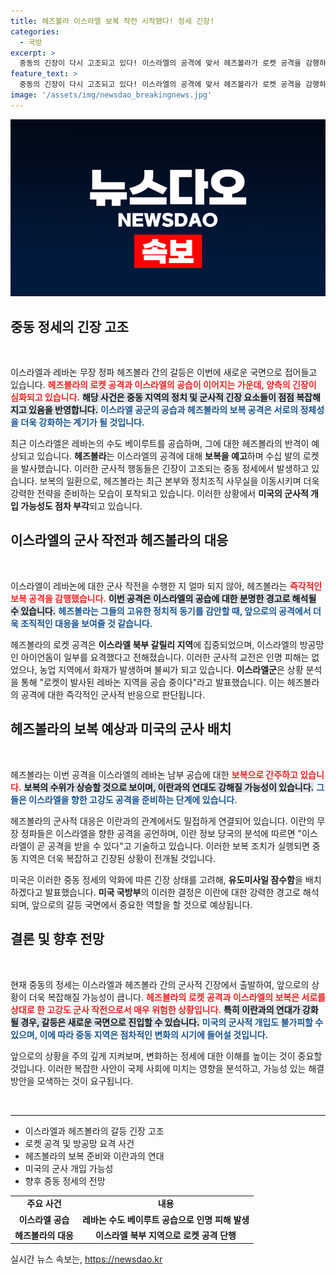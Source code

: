 ```yaml
---
title: 헤즈볼라 이스라엘 보복 작전 시작됐다! 정세 긴장!
categories:
  - 국방
excerpt: >
  중동의 긴장이 다시 고조되고 있다! 이스라엘의 공격에 맞서 헤즈볼라가 로켓 공격을 감행하며 보복 준비를 하고 있는 가운데, 미국은 유도미사일 잠수함을 배치하겠다고 밝혔다. 전운이 감도는 이 지역의 상황에 대해 자세히 알아보세요!
feature_text: >
  중동의 긴장이 다시 고조되고 있다! 이스라엘의 공격에 맞서 헤즈볼라가 로켓 공격을 감행하며 보복 준비를 하고 있는 가운데, 미국은 유도미사일 잠수함을 배치하겠다고 밝혔다. 전운이 감도는 이 지역의 상황에 대해 자세히 알아보세요!
image: '/assets/img/newsdao_breakingnews.jpg'
---
```


<p><img src="/assets/img/newsdao_breakingnews.jpg" alt="koreaapp 속보" /></p>

<h2 data-ke-size="size26">중동 정세의 긴장 고조</h2>

<p data-ke-size="size16">&nbsp;</p>

<p>이스라엘과 레바논 무장 정파 헤즈볼라 간의 갈등은 이번에 새로운 국면으로 접어들고 있습니다. <b><span style="color: #ee2323;">헤즈볼라의 로켓 공격과 이스라엘의 공습이 이어지는 가운데, 양측의 긴장이 심화되고 있습니다.</span></b> <b><span style="background-color: #21538527;">해당 사건은 중동 지역의 정치 및 군사적 긴장 요소들이 점점 복잡해지고 있음을 반영합니다.</span></b> <b><span style="color: #1a5490;">이스라엘 공군의 공습과 헤즈볼라의 보복 공격은 서로의 정체성을 더욱 강화하는 계기가 될 것입니다.</span></b></p>

<p>최근 이스라엘은 레바논의 수도 베이루트를 공습하며, 그에 대한 헤즈볼라의 반격이 예상되고 있습니다. <b>헤즈볼라</b>는 이스라엘의 공격에 대해 <b>보복을 예고</b>하며 수십 발의 로켓을 발사했습니다. 이러한 군사적 행동들은 긴장이 고조되는 중동 정세에서 발생하고 있습니다. 보복의 일환으로, 헤즈볼라는 최근 본부와 정치조직 사무실을 이동시키며 더욱 강력한 전략을 준비하는 모습이 포착되고 있습니다. 이러한 상황에서 <b>미국의 군사적 개입 가능성도 점차 부각</b>되고 있습니다.</p>

<h2 data-ke-size="size26">이스라엘의 군사 작전과 헤즈볼라의 대응</h2>

<p data-ke-size="size16">&nbsp;</p>

<p>이스라엘이 레바논에 대한 군사 작전을 수행한 지 얼마 되지 않아, 헤즈볼라는 <b><span style="color: #ee2323;">즉각적인 보복 공격을 감행했습니다.</span></b> <b><span style="background-color: #21538527;">이번 공격은 이스라엘의 공습에 대한 분명한 경고로 해석될 수 있습니다.</span></b> <b><span style="color: #1a5490;">헤즈볼라는 그들의 고유한 정치적 동기를 감안할 때, 앞으로의 공격에서 더욱 조직적인 대응을 보여줄 것 같습니다.</span></b></p>

<p>헤즈볼라의 로켓 공격은 <b>이스라엘 북부 갈릴리 지역</b>에 집중되었으며, 이스라엘의 방공망인 아이언돔이 일부를 요격했다고 전해졌습니다. 이러한 군사적 교전은 인명 피해는 없었으나, 농업 지역에서 화재가 발생하며 불씨가 되고 있습니다. <b>이스라엘군</b>은 상황 분석을 통해 "로켓이 발사된 레바논 지역을 공습 중이다"라고 발표했습니다. 이는 헤즈볼라의 공격에 대한 즉각적인 군사적 반응으로 판단됩니다.</p>

<h2 data-ke-size="size26">헤즈볼라의 보복 예상과 미국의 군사 배치</h2>

<p data-ke-size="size16">&nbsp;</p>

<p>헤즈볼라는 이번 공격을 이스라엘의 레바논 남부 공습에 대한 <b><span style="color: #ee2323;">보복으로 간주하고 있습니다.</span></b> <b><span style="background-color: #21538527;">보복의 수위가 상승할 것으로 보이며, 이란과의 연대도 강해질 가능성이 있습니다.</span></b> <b><span style="color: #1a5490;">그들은 이스라엘을 향한 고강도 공격을 준비하는 단계에 있습니다.</span></b></p>

<p>헤즈볼라의 군사적 대응은 이란과의 관계에서도 밀접하게 연결되어 있습니다. 이란의 무장 정파들은 이스라엘을 향한 공격을 공언하며, 이란 정보 당국의 분석에 따르면 "이스라엘이 곧 공격을 받을 수 있다"고 기술하고 있습니다. 이러한 보복 조치가 실행되면 중동 지역은 더욱 복잡하고 긴장된 상황이 전개될 것입니다. </p>

<p>미국은 이러한 중동 정세의 악화에 따른 긴장 상태를 고려해, <b>유도미사일 잠수함</b>을 배치하겠다고 발표했습니다. <b>미국 국방부</b>의 이러한 결정은 이란에 대한 강력한 경고로 해석되며, 앞으로의 갈등 국면에서 중요한 역할을 할 것으로 예상됩니다.</p>

<h2 data-ke-size="size26">결론 및 향후 전망</h2>

<p data-ke-size="size16">&nbsp;</p>

<p>현재 중동의 정세는 이스라엘과 헤즈볼라 간의 군사적 긴장에서 출발하여, 앞으로의 상황이 더욱 복잡해질 가능성이 큽니다. <b><span style="color: #ee2323;">헤즈볼라의 로켓 공격과 이스라엘의 보복은 서로를 상대로 한 고강도 군사 작전으로서 매우 위험한 상황입니다.</span></b> <b><span style="background-color: #21538527;">특히 이란과의 연대가 강화될 경우, 갈등은 새로운 국면으로 진입할 수 있습니다.</span></b> <b><span style="color: #1a5490;">미국의 군사적 개입도 불가피할 수 있으며, 이에 따라 중동 지역은 점차적인 변화의 시기에 들어설 것입니다.</span></b></p>

<p>앞으로의 상황을 주의 깊게 지켜보며, 변화하는 정세에 대한 이해를 높이는 것이 중요할 것입니다. 이러한 복잡한 사안이 국제 사회에 미치는 영향을 분석하고, 가능성 있는 해결 방안을 모색하는 것이 요구됩니다. </p>

<p data-ke-size="size16">&nbsp;</p>

<hr>

<ul>
    <li>이스라엘과 헤즈볼라의 갈등 긴장 고조</li>
    <li>로켓 공격 및 방공망 요격 사건</li>
    <li>헤즈볼라의 보복 준비와 이란과의 연대</li>
    <li>미국의 군사 개입 가능성</li>
    <li>향후 중동 정세의 전망</li>
</ul>

<table>
    <tr>
        <td style="text-align: center; height: 17px;"><b>주요 사건</b></td>
        <td style="text-align: center; height: 17px;"><b>내용</b></td>
    </tr>
    <tr>
        <td style="text-align: center; height: 17px;"><b>이스라엘 공습</b></td>
        <td style="text-align: center; height: 17px;"><b>레바논 수도 베이루트 공습으로 인명 피해 발생</b></td>
    </tr>
    <tr>
        <td style="text-align: center; height: 17px;"><b>헤즈볼라의 대응</b></td>
        <td style="text-align: center; height: 17px;"><b>이스라엘 북부 지역으로 로켓 공격 단행</b></td>
    </tr>
</table>
실시간 뉴스 속보는, <a href="https://newsdao.kr" rel="dofollow">https://newsdao.kr</a>


